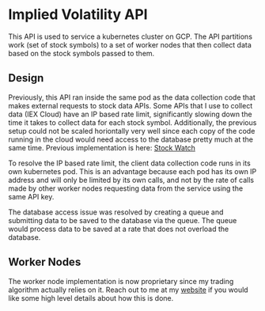 # Implied Volatility API
This API is used to service a kubernetes cluster on GCP. The API partitions work (set of stock symbols) to a set of worker nodes that then collect data based on the stock symbols passed to them. 

## Design
Previously, this API ran inside the same pod as the data collection code that makes external requests to stock data APIs. Some APIs that I use to collect data (IEX Cloud) have an IP based rate limit, significantly slowing down the time it takes to collect data for each stock symbol. Additionally, the previous setup could not be scaled horiontally very well since each copy of the code running in the cloud would need access to the database pretty much at the same time. Previous implementation is here: [Stock Watch](https://github.com/mateoreyrosa/stock_watch)

To resolve the IP based rate limit, the client data collection code runs in its own kubernetes pod. This is an advantage because each pod has its own IP address and will only be limited by its own calls, and not by the rate of calls made by other worker nodes requesting data from the service using the same API key. 

The database access issue was resolved by creating a queue and submitting data to be saved to the database via the queue. The queue would process data to be saved at a rate that does not overload the database. 

## Worker Nodes
The worker node implementation is now proprietary since my trading algorithm actually relies on it. Reach out to me at my [website](https://mateoreyrosa.com) if you would like some high level details about how this is done. 

